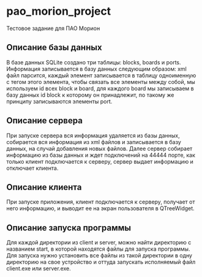 # pao_morion_project
Тестовое задание для ПАО Морион
## Описание базы данных
В базе данных SQLite создано три таблицы: blocks, boards и ports. Информация записывается в базу данных следующим образом: xml файл парсится, каждый элемент записывается в таблицу одноименную с тегом этого элемента, чтобы связать все элементы между собой, мы используем id всех block и board, для каждого board мы записываем в базу данных id block к которому он принадлежит, по такому же принципу записываются элементы port.
## Описание сервера
При запуске сервера вся информация удаляется из базы данных, собирается вся информация из xml файлов и записывается в базу данных, на случай добавления новых файлов. Далее сервер собирает информацию из базы данных и ждет подключений на 44444 порте, как только клиент подключается к серверу, сервер выдает информацию и отключает клиента.
## Описание клиента
При запуске приложения, клиент подключается к серверу, получает от него информацию, и выводит ее на экран пользователя в QTreeWidget.
## Описание запуска программы
Для каждой директории из client и server, можно найти директорию с названием start, в которой находятся файлы для запуска программы. Для запуска нужно установить все файлы из такой директории в одну директорию на свое устройство и оттуда запускать исполняемый файл client.exe или server.exe.
